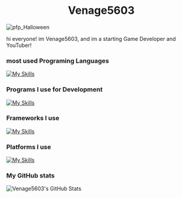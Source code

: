 <h1 align="center">Venage5603</h1>

![pfp_Halloween](https://github.com/Venage5603/Venage5603/assets/116987090/8a99c1e8-d85c-4963-84f3-87ec04dc62df)

hi everyone! im Venage5603, and im a starting Game Developer and YouTuber!
### most used Programing Languages

[![My Skills](https://skillicons.dev/icons?i=c,cs,cpp,md&theme=dark)](https://skillicons.dev)

### Programs I use for Development

[![My Skills](https://skillicons.dev/icons?i=git,unreal,visualstudio&theme=dark)](https://skillicons.dev)

### Frameworks I use
[![My Skills](https://skillicons.dev/icons?i=dotnet&theme=dark)](https://skillicons.dev)

### Platforms I use
[![My Skills](https://skillicons.dev/icons?i=discord,github,twitter&theme=dark)](https://skillicons.dev)

### My GitHub stats

![Venage5603's GitHub Stats](https://github-readme-stats.vercel.app/api?username=Venage5603&show_icons=true&theme=tokyonight)
